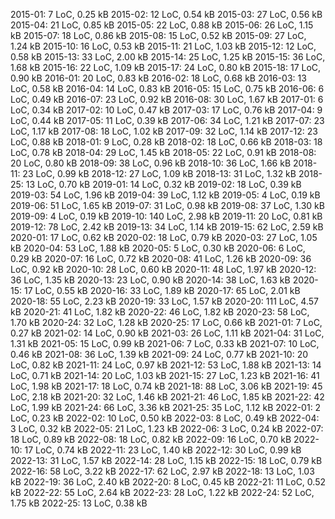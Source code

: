 ﻿2015-01:   7 LoC,   0.25 kB
2015-02:  12 LoC,   0.54 kB
2015-03:  27 LoC,   0.56 kB
2015-04:  21 LoC,   0.85 kB
2015-05:  22 LoC,   0.88 kB
2015-06:  26 LoC,   1.15 kB
2015-07:  18 LoC,   0.86 kB
2015-08:  15 LoC,   0.52 kB
2015-09:  27 LoC,   1.24 kB
2015-10:  16 LoC,   0.53 kB
2015-11:  21 LoC,   1.03 kB
2015-12:  12 LoC,   0.58 kB
2015-13:  33 LoC,   2.00 kB
2015-14:  25 LoC,   1.25 kB
2015-15:  36 LoC,   1.68 kB
2015-16:  22 LoC,   1.09 kB
2015-17:  24 LoC,   0.80 kB
2015-18:  17 LoC,   0.90 kB
2016-01:  20 LoC,   0.83 kB
2016-02:  18 LoC,   0.68 kB
2016-03:  13 LoC,   0.58 kB
2016-04:  14 LoC,   0.83 kB
2016-05:  15 LoC,   0.75 kB
2016-06:   6 LoC,   0.49 kB
2016-07:  23 LoC,   0.92 kB
2016-08:  30 LoC,   1.67 kB
2017-01:   6 LoC,   0.34 kB
2017-02:  10 LoC,   0.47 kB
2017-03:  17 LoC,   0.76 kB
2017-04:   9 LoC,   0.44 kB
2017-05:  11 LoC,   0.39 kB
2017-06:  34 LoC,   1.21 kB
2017-07:  23 LoC,   1.17 kB
2017-08:  18 LoC,   1.02 kB
2017-09:  32 LoC,   1.14 kB
2017-12:  23 LoC,   0.88 kB
2018-01:   9 LoC,   0.28 kB
2018-02:  18 LoC,   0.66 kB
2018-03:  18 LoC,   0.78 kB
2018-04:  29 LoC,   1.45 kB
2018-05:  22 LoC,   0.91 kB
2018-08:  20 LoC,   0.80 kB
2018-09:  38 LoC,   0.96 kB
2018-10:  36 LoC,   1.66 kB
2018-11:  23 LoC,   0.99 kB
2018-12:  27 LoC,   1.09 kB
2018-13:  31 LoC,   1.32 kB
2018-25:  13 LoC,   0.70 kB
2019-01:  14 LoC,   0.32 kB
2019-02:  18 LoC,   0.39 kB
2019-03:  54 LoC,   1.96 kB
2019-04:  39 LoC,   1.12 kB
2019-05:   4 LoC,   0.19 kB
2019-06:  51 LoC,   1.65 kB
2019-07:  31 LoC,   0.98 kB
2019-08:  37 LoC,   1.30 kB
2019-09:   4 LoC,   0.19 kB
2019-10: 140 LoC,   2.98 kB
2019-11:  20 LoC,   0.81 kB
2019-12:  78 LoC,   2.42 kB
2019-13:  34 LoC,   1.14 kB
2019-15:  62 LoC,   2.59 kB
2020-01:  17 LoC,   0.62 kB
2020-02:  18 LoC,   0.79 kB
2020-03:  27 LoC,   1.05 kB
2020-04:  53 LoC,   1.88 kB
2020-05:   5 LoC,   0.30 kB
2020-06:   6 LoC,   0.29 kB
2020-07:  16 LoC,   0.72 kB
2020-08:  41 LoC,   1.26 kB
2020-09:  36 LoC,   0.92 kB
2020-10:  28 LoC,   0.60 kB
2020-11:  48 LoC,   1.97 kB
2020-12:  36 LoC,   1.35 kB
2020-13:  23 LoC,   0.90 kB
2020-14:  38 LoC,   1.63 kB
2020-15:  17 LoC,   0.55 kB
2020-16:  33 LoC,   1.89 kB
2020-17:  65 LoC,   2.01 kB
2020-18:  55 LoC,   2.23 kB
2020-19:  33 LoC,   1.57 kB
2020-20: 111 LoC,   4.57 kB
2020-21:  41 LoC,   1.82 kB
2020-22:  46 LoC,   1.82 kB
2020-23:  58 LoC,   1.70 kB
2020-24:  32 LoC,   1.28 kB
2020-25:  17 LoC,   0.66 kB
2021-01:   7 LoC,   0.27 kB
2021-02:  14 LoC,   0.90 kB
2021-03:  26 LoC,   1.11 kB
2021-04:  31 LoC,   1.31 kB
2021-05:  15 LoC,   0.99 kB
2021-06:   7 LoC,   0.33 kB
2021-07:  10 LoC,   0.46 kB
2021-08:  36 LoC,   1.39 kB
2021-09:  24 LoC,   0.77 kB
2021-10:  20 LoC,   0.82 kB
2021-11:  24 LoC,   0.97 kB
2021-12:  53 LoC,   1.88 kB
2021-13:  14 LoC,   0.71 kB
2021-14:  20 LoC,   1.03 kB
2021-15:  27 LoC,   1.23 kB
2021-16:  41 LoC,   1.98 kB
2021-17:  18 LoC,   0.74 kB
2021-18:  88 LoC,   3.06 kB
2021-19:  45 LoC,   2.18 kB
2021-20:  32 LoC,   1.46 kB
2021-21:  46 LoC,   1.85 kB
2021-22:  42 LoC,   1.99 kB
2021-24:  66 LoC,   3.36 kB
2021-25:  35 LoC,   1.12 kB
2022-01:   2 LoC,   0.23 kB
2022-02:  10 LoC,   0.50 kB
2022-03:   8 LoC,   0.49 kB
2022-04:   3 LoC,   0.32 kB
2022-05:  21 LoC,   1.23 kB
2022-06:   3 LoC,   0.24 kB
2022-07:  18 LoC,   0.89 kB
2022-08:  18 LoC,   0.82 kB
2022-09:  16 LoC,   0.70 kB
2022-10:  17 LoC,   0.74 kB
2022-11:  23 LoC,   1.40 kB
2022-12:  30 LoC,   0.99 kB
2022-13:  31 LoC,   1.57 kB
2022-14:  28 LoC,   1.15 kB
2022-15:  18 LoC,   0.79 kB
2022-16:  58 LoC,   3.22 kB
2022-17:  62 LoC,   2.97 kB
2022-18:  13 LoC,   1.03 kB
2022-19:  36 LoC,   2.40 kB
2022-20:   8 LoC,   0.45 kB
2022-21:  11 LoC,   0.52 kB
2022-22:  55 LoC,   2.64 kB
2022-23:  28 LoC,   1.22 kB
2022-24:  52 LoC,   1.75 kB
2022-25:  13 LoC,   0.38 kB
